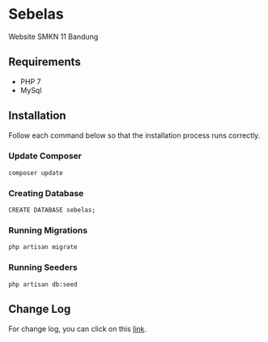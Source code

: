 # Sebelas
Website SMKN 11 Bandung

## Requirements
- PHP 7
- MySql

## Installation
Follow each command below so that the installation process runs correctly.
### Update Composer
`````
composer update
`````
### Creating Database
`````
CREATE DATABASE sebelas;
`````
### Running Migrations
`````
php artisan migrate
`````
### Running Seeders
`````
php artisan db:seed
`````

## Change Log
For change log, you can click on this [link](https://github.com/fnfs14/sebelas/blob/master/changelog.md).
